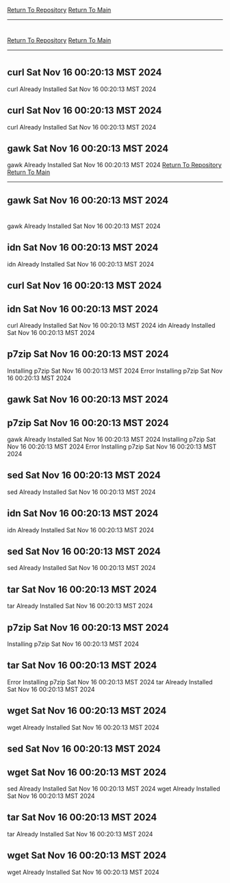 [Return To Repository](https://github.com/DigitalWarrior/piholeparser/)
[Return To Main](https://github.com/DigitalWarrior/piholeparser/blob/master/RecentRunLogs/Mainlog.md)
____________________________________
# 
[Return To Repository](https://github.com/DigitalWarrior/piholeparser/)
[Return To Main](https://github.com/DigitalWarrior/piholeparser/blob/master/RecentRunLogs/Mainlog.md)
____________________________________
# 
## curl Sat Nov 16 00:20:13 MST 2024
curl Already Installed Sat Nov 16 00:20:13 MST 2024
## curl Sat Nov 16 00:20:13 MST 2024
curl Already Installed Sat Nov 16 00:20:13 MST 2024
## gawk Sat Nov 16 00:20:13 MST 2024
gawk Already Installed Sat Nov 16 00:20:13 MST 2024
[Return To Repository](https://github.com/DigitalWarrior/piholeparser/)
[Return To Main](https://github.com/DigitalWarrior/piholeparser/blob/master/RecentRunLogs/Mainlog.md)
____________________________________
## gawk Sat Nov 16 00:20:13 MST 2024
# 
gawk Already Installed Sat Nov 16 00:20:13 MST 2024
## idn Sat Nov 16 00:20:13 MST 2024
idn Already Installed Sat Nov 16 00:20:13 MST 2024
## curl Sat Nov 16 00:20:13 MST 2024
## idn Sat Nov 16 00:20:13 MST 2024
curl Already Installed Sat Nov 16 00:20:13 MST 2024
idn Already Installed Sat Nov 16 00:20:13 MST 2024
## p7zip Sat Nov 16 00:20:13 MST 2024
Installing p7zip Sat Nov 16 00:20:13 MST 2024
Error Installing p7zip Sat Nov 16 00:20:13 MST 2024
## gawk Sat Nov 16 00:20:13 MST 2024
## p7zip Sat Nov 16 00:20:13 MST 2024
gawk Already Installed Sat Nov 16 00:20:13 MST 2024
Installing p7zip Sat Nov 16 00:20:13 MST 2024
Error Installing p7zip Sat Nov 16 00:20:13 MST 2024
## sed Sat Nov 16 00:20:13 MST 2024
sed Already Installed Sat Nov 16 00:20:13 MST 2024
## idn Sat Nov 16 00:20:13 MST 2024
idn Already Installed Sat Nov 16 00:20:13 MST 2024
## sed Sat Nov 16 00:20:13 MST 2024
sed Already Installed Sat Nov 16 00:20:13 MST 2024
## tar Sat Nov 16 00:20:13 MST 2024
tar Already Installed Sat Nov 16 00:20:13 MST 2024
## p7zip Sat Nov 16 00:20:13 MST 2024
Installing p7zip Sat Nov 16 00:20:13 MST 2024
## tar Sat Nov 16 00:20:13 MST 2024
Error Installing p7zip Sat Nov 16 00:20:13 MST 2024
tar Already Installed Sat Nov 16 00:20:13 MST 2024
## wget Sat Nov 16 00:20:13 MST 2024
wget Already Installed Sat Nov 16 00:20:13 MST 2024
## sed Sat Nov 16 00:20:13 MST 2024
## wget Sat Nov 16 00:20:13 MST 2024
sed Already Installed Sat Nov 16 00:20:13 MST 2024
wget Already Installed Sat Nov 16 00:20:13 MST 2024
## tar Sat Nov 16 00:20:13 MST 2024
tar Already Installed Sat Nov 16 00:20:13 MST 2024
## wget Sat Nov 16 00:20:13 MST 2024
wget Already Installed Sat Nov 16 00:20:13 MST 2024
